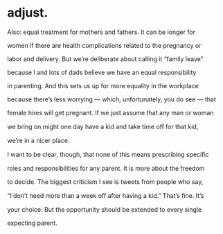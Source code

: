 # adjust.

Also: equal treatment for mothers and fathers. It can be longer for

women if there are health complications related to the pregnancy or

labor and delivery. But we’re deliberate about calling it “family leave”

because I and lots of dads believe we have an equal responsibility

in parenting. And this sets us up for more equality in the workplace

because there’s less worrying — which, unfortunately, you do see — that

female hires will get pregnant. If we just assume that any man or woman

we bring on might one day have a kid and take time oﬀ for that kid,

we’re in a nicer place.

I want to be clear, though, that none of this means prescribing speciﬁc

roles and responsibilities for any parent. It is more about the freedom

to decide. The biggest criticism I see is tweets from people who say,

“I don’t need more than a week oﬀ after having a kid.” That’s ﬁne. It’s

your choice. But the opportunity should be extended to every single

expecting parent.
